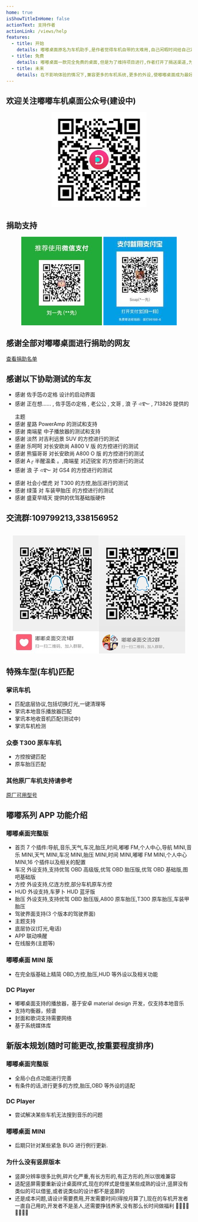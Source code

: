 ```yaml
---
home: true
isShowTitleInHome: false
actionText: 支持作者
actionLink: /views/help
features:
  - title: 开始
    details: 嘟嘟桌面原名为车机助手,是作者觉得车机自带的太难用,自己闲暇时间给自己定制(划重点)的车机桌面
  - title: 免费
    details: 嘟嘟桌面一款完全免费的桌面,但是为了维持项目进行,作者打开了捐送渠道,为了更好的分摊一下运营成本
  - title: 未来
    details: 在不影响体验的情况下,兼容更多的车机系统,更多的外设,使嘟嘟桌面成为最好用的车机桌面
---
```


## 欢迎关注嘟嘟车机桌面公众号(建设中)

<div align=center><img src="./img/gzh.jpg"/></div>

## 捐助支持

<div align=center><img src="./img/juanzhu.jpg"/> <img src="./img/juanzhu2.jpeg"/></div>

## 感谢全部对嘟嘟桌面进行捐助的网友

[查看捐助名单](/views/other/捐送名单)

## 感谢以下协助测试的车友

- 感谢 佐手笾の定格 设计的启动界面
- 感谢 正在想...... , 佐手笾の定格 , 老公公 , 文哥 , 浪 子 এ࿐ , 713826 提供的主题
- 感谢 星路 PowerAmp 的测试和支持
- 感谢 南端星 中子播放器的测试和支持
- 感谢 淡然 对吉利远景 SUV 的方控进行的测试
- 感谢 乐呵呵 对长安欧尚 A800 V 版 的方控进行的测试
- 感谢 熊猫哥哥 对长安欧尚 A800 O 版 的方控进行的测试
- 感谢 A╭ 半醒温柔 。,南端星 对迈锐宝 的方控进行的测试
- 感谢 浪 子 এ࿐ 对 GS4 的方控进行的测试
- 感谢 社会小壁虎 对 T300 的方控,胎压进行的测试
- 感谢 绿藻 对 车装甲胎压 的方控进行的测试
- 感谢 盛夏早晴天 提供的优驾基础版硬件

## 交流群:109799213,338156952

<br/>
<div align=center><img src="./img/qunqcode.jpg"/><img src="./img/qunqcode2.png"/></div>

## 特殊车型(车机)匹配

### 掌讯车机

- 匹配底层协议,包括切换灯光,一键清理等
- 掌讯本地音乐播放器匹配
- 掌讯本地收音机匹配(测试中)
- 掌讯车机检测

### 众泰 T300 原车车机

- 方控按键匹配
- 原车胎压匹配

### 其他原厂车机支持请参考

[原厂可用型号](/views/other/原厂可用型号)

## 嘟嘟系列 APP 功能介绍

### 嘟嘟桌面完整版

- 首页 7 个插件:导航,音乐,天气,车况,胎压,时间,嘟嘟 FM,个人中心,导航 MINI,音乐 MINI,天气 MINI,车况 MINI,胎压 MINI,时间 MINI,嘟嘟 FM MINI,个人中心 MINI,16 个插件以及相关的配置
- 车况 外设支持,支持优驾 OBD 高级版,优驾 OBD 胎压版,优驾 OBD 基础版,图吧基础版
- 方控 外设支持,亿连方控,部分车机原车方控
- HUD 外设支持,车萝卜 HUD 蓝牙版
- 胎压 外设支持,支持优驾 OBD 胎压版,A800 原车胎压,T300 原车胎压,车装甲胎压
- 驾驶界面支持(3 个版本的驾驶界面)
- 主题支持
- 底层协议(灯光,电话)
- APP 联动唤醒
- 在线服务(主题等)

### 嘟嘟桌面 MINI 版

- 在完全版基础上精简 OBD,方控,胎压,HUD 等外设以及相关功能

### DC Player

- 嘟嘟桌面支持的播放器，基于安卓 material design 开发，仅支持本地音乐
- 支持均衡器，频谱
- 封面和歌词支持需要网络
- 基于系统媒体库

## 新版本规划(随时可能更改,按重要程度排序)

### 嘟嘟桌面完整版

- 全局小白点功能进行完善
- 有条件的话,进行更多的方控,胎压,OBD 等外设的适配

### DC Player

- 尝试解决某些车机无法搜到音乐的问题

### 嘟嘟桌面 MINI

- 后期只针对某些紧急 BUG 进行例行更新.

### 为什么没有竖屏版本

- 竖屏分辨率很多比例,碎片化严重,有长方形的,有正方形的,所以很难兼容
- 适配竖屏需要重新设计桌面样式,现在的样式是借鉴某些成熟的设计,竖屏没有类似的可以借鉴,或者说类似的设计都不是竖屏的
- 还是成本问题,请设计需要费用,开发需要时间(得按月算了),现在的车机开发者一直自己用的,开发者不是圣人,还需要挣钱养家,没有那么长时间做福利 🤣🤣🤣🤣🤣🤣🤣🤣
